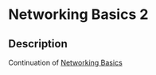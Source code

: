 # Networking Basics 2
## Description
Continuation of [Networking Basics](https://github.com/Ahmad-0000/alx-system_engineering-devops/tree/master/0x07-networking_basics)
